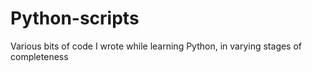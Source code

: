 # Python-scripts
 Various bits of code I wrote while learning Python, in varying stages of completeness
